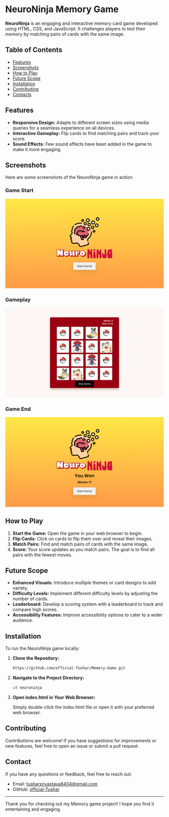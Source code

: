 
# NeuroNinja Memory Game

**NeuroNinja** is an engaging and interactive memory card game developed using HTML, CSS, and JavaScript. It challenges players to test their memory by matching pairs of cards with the same image.

## Table of Contents

- [Features](#features)
- [Screenshots](#screenshots)
- [How to Play](#how-to-play)
- [Future Scope](#future-scope)
- [Installation](#installation)
- [Contributing](#contributing)
- [Contacts](#contacts)

## Features

- **Responsive Design:** Adapts to different screen sizes using media queries for a seamless experience on all devices.
- **Interactive Gameplay:** Flip cards to find matching pairs and track your score.
- **Sound Effects:** Few sound effects have been added in the game to make it more engaging.

## Screenshots

Here are some screenshots of the NeuroNinja game in action:

### Game Start

![Game Start](screenshots/game-start.png)

### Gameplay

![Gameplay](screenshots/game-play.png)

### Game End

![Game End](screenshots/game-end.png)

## How to Play

1. **Start the Game:** Open the game in your web browser to begin.
2. **Flip Cards:** Click on cards to flip them over and reveal their images.
3. **Match Pairs:** Find and match pairs of cards with the same image.
4. **Score:** Your score updates as you match pairs. The goal is to find all pairs with the fewest moves.

## Future Scope

- **Enhanced Visuals:** Introduce multiple themes or card designs to add variety.
- **Difficulty Levels:** Implement different difficulty levels by adjusting the number of cards.
- **Leaderboard:** Develop a scoring system with a leaderboard to track and compare high scores.
- **Accessibility Features:** Improve accessibility options to cater to a wider audience.

## Installation

To run the NeuroNinja game locally:

1. **Clone the Repository:**

   ```bash
   https://github.com/official-Tushar/Memory-Game.git

2. **Navigate to the Project Directory:**

   ```bash
   cd neuroninja

3. **Open index.html in Your Web Browser:**

   Simply double-click the index.html file or open it with your preferred web browser.

## Contributing


Contributions are welcome! If you have suggestions for improvements or new features, feel free to open an issue or submit a pull request.

## Contact

If you have any questions or feedback, feel free to reach out:

- Email: tusharsrivastava8404@gmail.com
- GitHub: [official-Tushar](https://github.com/official-Tushar)

---

Thank you for checking out my Memory game project! I hope you find it entertaining and engaging.
